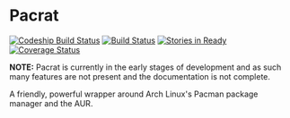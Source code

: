 Pacrat
======
[![Codeship Build Status](https://codeship.com/projects/a0527c50-8396-0132-d802-62fac3ebc621/status?branch=develop)](https://codeship.com/projects/58159)
[![Build Status](https://drone.io/github.com/1nsanity/pacrat/status.png)](https://drone.io/github.com/1nsanity/pacrat/latest)
[![Stories in Ready](https://badge.waffle.io/1nsanity/pacrat.png?label=ready&title=Ready)](http://waffle.io/1nsanity/pacrat)
[![Coverage Status](https://coveralls.io/repos/1nsanity/pacrat/badge.svg)](https://coveralls.io/r/1nsanity/pacrat)

**NOTE:** Pacrat is currently in the early stages of development and as such many
features are not present and the documentation is not complete.

A friendly, powerful wrapper around Arch Linux's Pacman package manager and the
AUR.
